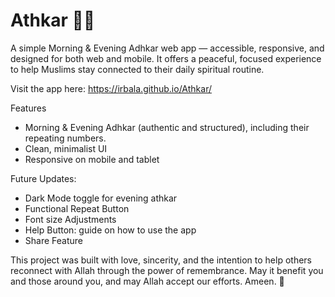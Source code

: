 # Athkar 🌙✨

A simple Morning & Evening Adhkar web app — accessible, responsive, and designed for both web and mobile. It offers a peaceful, focused experience to help Muslims stay connected to their daily spiritual routine.

Visit the app here: https://irbala.github.io/Athkar/ 

Features
- Morning & Evening Adhkar (authentic and structured), including their repeating numbers.
- Clean, minimalist UI
- Responsive on mobile and tablet

Future Updates:
- Dark Mode toggle for evening athkar
- Functional Repeat Button
- Font size Adjustments 
- Help Button: guide on how to use the app
- Share Feature

This project was built with love, sincerity, and the intention to help others reconnect with Allah through the power of remembrance.
May it benefit you and those around you, and may Allah accept our efforts. Ameen. 🌸
